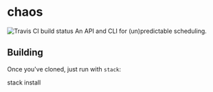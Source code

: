# chaos
![Travis CI build status](https://travis-ci.org/atcol/chaos.svg?branch=master)
An API and CLI for (un)predictable scheduling.

## Building
Once you've cloned, just run with `stack`:

  stack install


